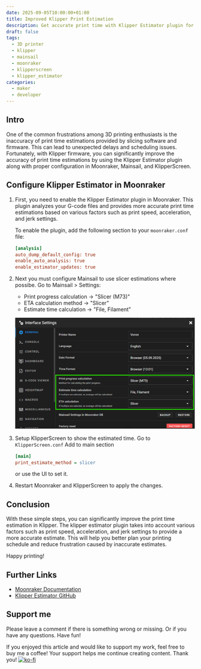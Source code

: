 ```yaml
---
date: 2025-09-05T10:00:00+01:00
title: Improved Klipper Print Estimation
description: Get accurate print time with Klipper Estimator plugin for Klipper firmware. Improve print time estimation in Mainsail, Moonraker and KlipperScreen.
draft: false
tags:
  - 3D printer
  - klipper
  - mainsail
  - moonraker
  - klipperscreen
  - klipper_estimator
categories:
  - maker
  - developer
---
```


## Intro

One of the common frustrations among 3D printing enthusiasts is the inaccuracy of print time estimations provided by slicing software and firmware. This can lead to unexpected delays and scheduling issues. Fortunately, with Klipper firmware, you can significantly improve the accuracy of print time estimations by using the Klipper Estimator plugin along with proper configuration in Moonraker, Mainsail, and KlipperScreen.

## Configure Klipper Estimator in Moonraker

1. First, you need to enable the Klipper Estimator plugin in Moonraker. This plugin analyzes your G-code files and provides more accurate print time estimations based on various factors such as print speed, acceleration, and jerk settings.

   To enable the plugin, add the following section to your `moonraker.conf` file:

   ```ini
   [analysis]
   auto_dump_default_config: true
   enable_auto_analysis: true
   enable_estimator_updates: true
   ```

2. Next you must configure Mainsail to use slicer estimations where possibe.
   Go to Mainsail > Settings:

   - Print progress calculation -> "Slicer (M73)"
   - ETA calculation method -> "Slicer"
   - Estimate time calculation -> "File, Filament"

   ![Mainsail Settings](images/mainsail-eta-config.png "Mainsail Settings")

3. Setup KlipperScreen to show the estimated time.
   Go to `KlipperScreen.conf`
   Add to main section

   ```ini
   [main]
   print_estimate_method = slicer
   ```

   or use the UI to set it.

4. Restart Moonraker and KlipperScreen to apply the changes.

## Conclusion

With these simple steps, you can significantly improve the print time estimation in Klipper. The klipper estimator plugin takes into account various factors such as print speed, acceleration, and jerk settings to provide a more accurate estimate. This will help you better plan your printing schedule and reduce frustration caused by inaccurate estimates.

Happy printing!

## Further Links

- [Moonraker Documentation](https://moonraker.readthedocs.io/en/latest/configuration/#analysis)
- [Klipper Estimator GitHub](https://github.com/Annex-Engineering/klipper_estimator)

## Support me

Please leave a comment if there is something wrong or missing. Or if you have any questions.
Have fun!

If you enjoyed this article and would like to support my work, feel free to buy me a coffee! Your support helps me continue creating content. Thank you! [![ko-fi](https://ko-fi.com/img/githubbutton_sm.svg)](https://ko-fi.com/F2F7GC8PC)
